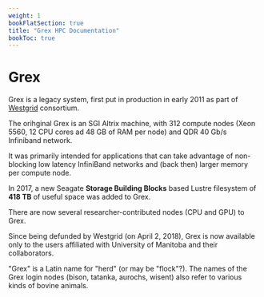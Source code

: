 ```yaml
---
weight: 1
bookFlatSection: true
title: "Grex HPC Documentation"
bookToc: true
---
```


# Grex

Grex is a legacy system, first put in production in early 2011 as part of [Westgrid](https://www.westgrid.ca/) consortium.

The orihginal Grex is an SGI Altrix machine, with 312 compute nodes (Xeon 5560, 12 CPU cores ad 48 GB of RAM per node) and QDR 40 Gb/s Infiniband network.

It was primarily intended for applications that can take advantage of non-blocking low latency InfiniBand networks and (back then) larger memory per compute node. 

In 2017, a new Seagate **Storage Building Blocks** based Lustre filesystem of **418 TB** of useful space was added to Grex.

There are now several researcher-contributed nodes (CPU and GPU) to Grex.

Since being defunded by Westgrid (on April 2, 2018), Grex is now available only to the users affiliated with University of Manitoba and their collaborators.

"Grex" is a Latin name for "herd" (or may be "flock"?). The names of the Grex login nodes (bison, tatanka, aurochs, wisent) also refer to various kinds of bovine animals.



